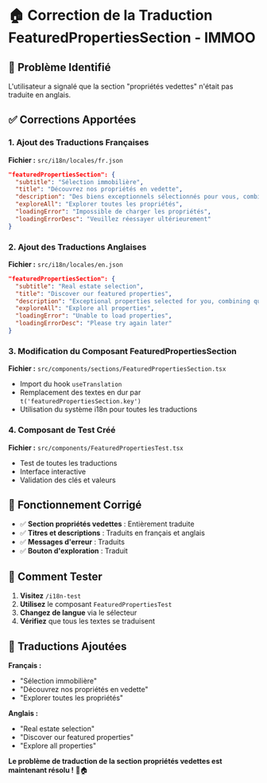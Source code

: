 # 🏠 Correction de la Traduction FeaturedPropertiesSection - IMMOO

## 🐛 Problème Identifié

L'utilisateur a signalé que la section "propriétés vedettes" n'était pas traduite en anglais.

## ✅ Corrections Apportées

### 1. **Ajout des Traductions Françaises**
**Fichier :** `src/i18n/locales/fr.json`
```json
"featuredPropertiesSection": {
  "subtitle": "Sélection immobilière",
  "title": "Découvrez nos propriétés en vedette",
  "description": "Des biens exceptionnels sélectionnés pour vous, combinant qualité, emplacement et potentiel",
  "exploreAll": "Explorer toutes les propriétés",
  "loadingError": "Impossible de charger les propriétés",
  "loadingErrorDesc": "Veuillez réessayer ultérieurement"
}
```

### 2. **Ajout des Traductions Anglaises**
**Fichier :** `src/i18n/locales/en.json`
```json
"featuredPropertiesSection": {
  "subtitle": "Real estate selection",
  "title": "Discover our featured properties",
  "description": "Exceptional properties selected for you, combining quality, location and potential",
  "exploreAll": "Explore all properties",
  "loadingError": "Unable to load properties",
  "loadingErrorDesc": "Please try again later"
}
```

### 3. **Modification du Composant FeaturedPropertiesSection**
**Fichier :** `src/components/sections/FeaturedPropertiesSection.tsx`
- Import du hook `useTranslation`
- Remplacement des textes en dur par `t('featuredPropertiesSection.key')`
- Utilisation du système i18n pour toutes les traductions

### 4. **Composant de Test Créé**
**Fichier :** `src/components/FeaturedPropertiesTest.tsx`
- Test de toutes les traductions
- Interface interactive
- Validation des clés et valeurs

## 🎯 Fonctionnement Corrigé

- ✅ **Section propriétés vedettes** : Entièrement traduite
- ✅ **Titres et descriptions** : Traduits en français et anglais
- ✅ **Messages d'erreur** : Traduits
- ✅ **Bouton d'exploration** : Traduit

## 🧪 Comment Tester

1. **Visitez** `/i18n-test`
2. **Utilisez** le composant `FeaturedPropertiesTest`
3. **Changez de langue** via le sélecteur
4. **Vérifiez** que tous les textes se traduisent

## 📝 Traductions Ajoutées

**Français :**
- "Sélection immobilière"
- "Découvrez nos propriétés en vedette"
- "Explorer toutes les propriétés"

**Anglais :**
- "Real estate selection"
- "Discover our featured properties"
- "Explore all properties"

**Le problème de traduction de la section propriétés vedettes est maintenant résolu !** 🎉🏠